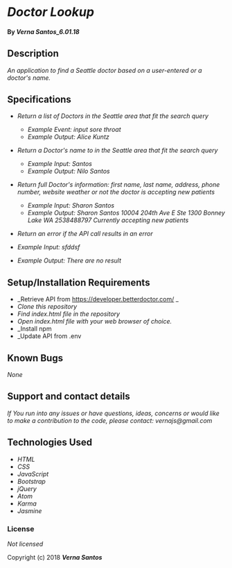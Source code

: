# _Doctor Lookup_

#### By _Verna Santos_6.01.18_

## Description

_An application to find a Seattle doctor based on a user-entered or a doctor's name._


## Specifications

* _Return a list of Doctors in the Seattle area that fit the search query_
  * _Example Event: input sore throat_
  * _Example Output: Alice Kuntz_

* _Return a Doctor's name to in the Seattle area that fit the search query_
  * _Example Input: Santos_
  * _Example Output: Nilo Santos_

* _Return full Doctor's information: first name, last name, address, phone number, website weather or not the doctor is accepting new patients_
  * _Example Input: Sharon Santos_
  * _Example Output: Sharon Santos
      10004 204th Ave E
      Ste 1300
      Bonney Lake WA
      2538488797
      Currently accepting new patients_

* _Return an error if the API call results in an error_
* _Example Input: sfddsf_
* _Example Output: There are no result_



## Setup/Installation Requirements

* _Retrieve API from https://developer.betterdoctor.com/ _
* _Clone this repository_
* _Find index.html file in the repository_
* _Open index.html file with your web browser of choice._
* _Install npm
* _Update API from .env




## Known Bugs

_None_

## Support and contact details

_If You run into any issues or have questions, ideas, concerns or would like to make a contribution to the code, please contact: vernajs@gmail.com_

## Technologies Used

* _HTML_
* _CSS_
* _JavaScript_
* _Bootstrap_
* _jQuery_
* _Atom_
* _Karma_
* _Jasmine_

### License

_Not licensed_

Copyright (c) 2018 **_Verna Santos_**
